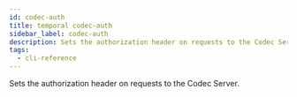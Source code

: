 ```yaml
---
id: codec-auth
title: temporal codec-auth
sidebar_label: codec-auth
description: Sets the authorization header on requests to the Codec Server.
tags:
  - cli-reference
---
```


Sets the authorization header on requests to the Codec Server.
